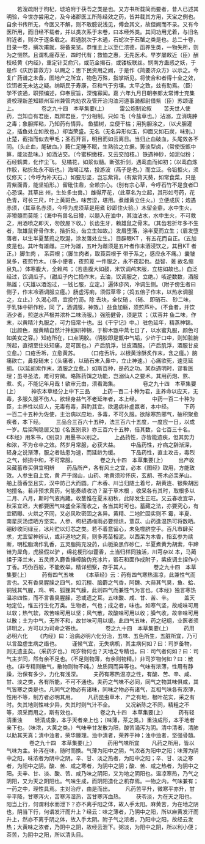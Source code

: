 <!-- { "loadSidebar": true } -->
　　若溲疏附于枸杞，琥珀附于茯苓之类是也。又方书所载简而要者，昔人已述其明验，今世亦尝用之，及今诸郡医工所陈经效之药，皆并载其方用，天宝之例也。自余书传所无，今医又不解，则不敢臆说浅见，傅会其文，故但阙而不录。又有今医所用，而旧经不载者，并以类次系于末卷，曰本经外类。其间功用尤着，与旧名附近者，则次于逐条载之。若通脱次于木通，石蛇次于石蟹之类是也。总二十卷，目录一卷，撰次甫就，将备亲览。恭惟主上以至仁浓德，函养生类，一物失所，则为之恻然。且谓札瘥荐至，四时代有；救恤之惠，无先医术。早岁屡敕近（臣）酬校岐黄《内经》，重定针艾俞穴，或范金揭石，或镂板联丝。悯南方蛊惑之妖，于是作《庆历普救方》以赐之；思下民资用之阙，于是作《简要济众方》以示之。今复广药谱之未备，图地产之所宜，物色万殊，指掌斯见。将使合和者得十全之效，饮饵者无未达之疑。纳斯民于寿康，召和气于穷壤。太平之致，兹有助焉。（臣）学不该通，职预编述，仰奉宸旨，深愧寡闻。嘉 六年九月日朝奉郎太常博士充集贤校理新差知颖州军州兼管内劝农及管开治沟洫河道事骑都尉借紫（臣）苏颂谨上。
　　
　　卷之九十四　本草集要(上）
　　雷公炮制论叙
　　苦夫世人使药，岂知自有君臣，既辨君臣，宁分相制。只如 毛（今盐草也。）沾溺，立消斑肿之毒；象胆挥粘，乃知药有情异。 鱼插树，立便干枯；用狗胆涂之，（以犬胆灌之，插鱼处立如故也。）却当荣盛。无名（无名异形似玉，仰面又如石炭，味别。）止楚，截指而似去甲毛；圣石开盲，明目而如云离日。当归止血破血，头尾效各不同。（头止血，尾破血。）蕤仁足睡不眠，生熟验之立据。箅淡型卤，（常使饭甑中箅，能淡盐味。）如酒沾交。（今蜜枳缴枝，又云交加枝。）铁遇神砂，如泥似粉；石经鹤粪，化作尘飞。 见橘花，如浆似髓。断弦折剑，遇鸾血而如初；（以鸾血炼作胶，粘折处永不断也。）海竭江枯，投游波（燕子是也。）而立泛。令铅拒火，须仗修天；（今呼为补天石。）如要形坚，岂忘紫背。（有紫背天葵，如常食菜，只是背紫面青，能坚铅形。）留砒住鼎，全赖宗心。（别有宗心草，今呼石竹不是食者□心恐误。其草出 州，生处多虫兽。）雌得芹花，（此草名为立起，其形如芍药，花色青，可长三尺，叶上黄斑色，味苦涩，堪用。煮雌黄立住火。）立便成灰；炮遇赤须，（其草名赤须，今呼为虎须草是用煮 砂即住火验。）木留金鼎。水中生火，非猾髓而莫能；（海中有兽名曰猾，以髓入在油中，其油沾水，水中生火，不可救之，用酒喷之即灭，勿放屋下收。）长齿生牙，赖雄鼠之骨末。（其齿若折年多不生者，取雄鼠脊骨作末，揩折处，齿立生如故。）发眉堕落，涂半夏而立生；（眉发堕落者，以生半夏茎捣之取涎，涂发落处立生。）目辟眼KT ，有五花而自正。（五加皮是也。其叶有雄雌。三叶为雄，五叶为雌须是五叶者作末酒浸饮之，其目KT 者正。）脚生肉 ， 系菪根；（脚生肉者，取莨菪根于 带于系之，感应永不痛。）囊皱泉多，夜煎竹木。（多小便者，夜煎萆 一件服之，永不夜起也。益智、萆 故名缩泉丸。）体寒腹大，全赖鸬 ；（若患腹大如鼓，米饮调鸬末服，立枯如故也。）血泛经过，饮调瓜子。（甜瓜子内仁捣作末，去油，饮调服之，立绝。）咳逆数数，酒服熟雄；（天雄以酒泡过，一钱匕服，立定。）遍体疹风，冷调生侧。（附子傍生者曰侧子，作末冷酒调服立瘥。）肠虚泻痢，须假草零；（捣五倍子作末，以热水调服之，立止。）久渴心烦，宜投竹沥。除 去块，全仗硝 。（硝、 即硝石、 砂二味，于乳钵中研作粉，同 了，酒调服，神效。）益食加觞，须煎芦朴。（不食者，并饮酒少者，煎逆水芦根并浓朴二味汤服。）强筋健骨，须是苁 ；（苁蓉并 鱼二味，作末，以黄精汁丸服之，可力倍常十也。出《干宁记》中。）驻色延年，精蒸神锦。（出颜色，服黄精自然汁拌细研神锦，于柳木甑中蒸七日了，以水蜜丸服，颜色可如美女之容。）知疮所在，口点阴胶。（阴胶即是甑中气垢，少许于口中，则知脏腑所起，直彻至住处知痛，足可医也。）产后肌浮，甘皮酒服。（产后肌浮，酒服甘皮立愈。）口疮舌坼，立愈黄苏。
　　（口疮舌坼，以根黄涂酥炙作末，含之瘥。）脑痛欲亡，鼻投硝末；（头痛者，以硝石末入鼻中，立止神速。）心痛欲死，速觅延胡。（以延胡索作末，酒服之立愈。）如斯百种，是药之功。某忝遇明时，谬看医理；虽寻圣法，难可穷微。略陈药饵之功能，岂溺仙人之要术。其用药炮、熬、煮、炙，不能记年月哉！欲审元由，须看海集。
　　
　　卷之九十四　本草集要(上）
　　神农本草经分上中下三品
　　上药一百二十种为君，主养命以应天，无毒，多服久服不伤人。欲轻身益气不老延年者，本上经。
　　中药一百二十种为臣，主养性以应人，无毒有毒，斟酌其宜。欲遏病补虚羸者，本中经。
　　下药一百二十五种为佐使，主治病以应地，多毒，不可久服。欲除寒热邪气，破积聚愈疾者，本下经。
　　三品合三百六十五种，法三百六十五度，一度应一日，以成一岁。后梁陶隐居又加《名医别录》亦三百六十五种，倍其数，合七百三十名。《本经》用朱书，《别录》用墨书以别之。
　　上品药性，亦皆能遗疾，但其势力和浓，不为仓卒之效。然岁月常服，必获大益。
　　中品药性，疗病之辞渐深，轻身之说渐薄，服之者祛患为速，而延龄为缓。
　　下品药性，直主攻击，毒烈之气，倾损中和，不可常服。
　　
　　卷之九十四　本草集要(上）
　　出产收采藏蓄市买俱宜明辨
　　药品所产，各有风土之宜，必本《图经》取用，方能致效。人参生自上党，黄 产于绵山，山药、地黄须珍怀庆，玄胡、苍术必羡茅山。舶上茴香坚且实，汉中防己大而圆。广木香、川当归随土着号，胡黄连、银柴胡因地擅名。若非预求真药，何能奏绩收功？至于草木根 ，收采各有其时，取根多以二月、八月，斯时气液尚藏。收茎惟在夏末初秋，此际发生正旺。又云春收宜早，秋采宜迟，大都要因气味盛全采而收之，各当其时可也。蓄藏之法，亦要究心，有宜晒曝、火烘之不同，又必风吹密固之各异。黄精、二地贮固实则不 霉，半夏、南星灰汤煨晒方坚实。人参、枸杞遇梅雨必要频烘，薏苡、山药逢温热可将数晒。硼砂收同绿豆，冰片贮以灯芯之类。若不着意留心，未免噬脐空手。百凡市肆买求，尤宜留神辨认，或非道地之真，则多莠苗相泥。以西呆为木香，指玄参为续断，明松脂滴作乳香，五灵脂捣充没药，山栀染黑作砂仁，半夏煮黄为胡索，牛蹄锉为犀角，虎胫假以驴 ，绵花梗形似藿香，土当归样同独活，川芎杂以 本，马蔺揉于泽兰末，五灵搀入麝香捶樟脑伪充冰片，锻石和面作成附子，紫皮调土捏作小丁香。巧伪百般，不能枚举。精详细察，存乎其人。
　　
　　卷之九十四　本草集要(上）
　　药有四气五味
　　《本草经》云：药有四气寒热温凉，此兼性气而言也。又有香臭腥臊之四气，如沉檀、脑麝之气香，阿魏、大蒜其气臭，鱼、蛤、铜钱其气腥，鸡、鸭、狐狸其气臊，此则四气而兼性气为言也。《本经》独言寒热温凉四性，而不言香臭腥臊，恐或遗之耳。五味酸、咸、甘、苦、辛。
　　盖天地定位，惟五行生化万类。生物者，气也；成之者，味也。如寒气坚，故咸味可用以软；热气软，故苦味可用以坚；风气散，故酸味可用以收；臊气收，故辛味可用以散；土为中气，无所不和，故甘味可用以缓。此四气五味，药之纪纲，业医者须详明之，方可以为司命之寄也。
　　
　　卷之九十四　本草集要(上）
　　药用必明六化
　　《内经》曰：治病必明六化分治，五味、五色所生，五脏所宜，乃可以言盈虚生病之络也。
　　谨候气宜，无失病机，其主病何如？曰：司岁备物，则无遗主矣。（采药岁也。）司岁物何也？天地之专精也。曰：司气者何如？曰：司气主岁同，然有余不足也。（不足则物薄，有余则物精。）非司岁物何如？曰：散也。（非专精则散气，散物则物不纯。）故质同而异等也。气味有浓薄，性用有静躁，治保有多少，力化有浅深。
　　夫药有寒热温凉之性，有酸、苦、辛、咸、甘、淡之类，各有所能，不可不通也。夫药之气味不必同，同气之物其味俱咸，其气皆寒之类是也。凡同气之物必有诸味，同味之物必有诸气，互相气味各有浓薄，性用不等，制方者必明其用。
　　凡药昆虫草木，产之有地，根叶花实，采之有时。失其地则性味少异，失其时则气汁不全。
　　又况新陈之不同，精粗之不等，须采而用之，斯有效也。
　　
　　卷之九十四　本草集要(上）
　　药有轻清重浊
　　轻清成象，本乎天者亲上也；（味薄，茶之类。）重浊成形，本乎地者亲下也。（味浓，大黄之类。）气味辛甘发散为阳，酸苦涌泻为阴。清中清者，清肺以助其天真；清中浊者，荣华腠理。浊中清者，荣养于神；浊中浊者，坚强骨髓。
　　
　　卷之九十四　本草集要(上）
　　药用气味所宜
　　凡药之所用，皆以气味为主。补泻在味，随时而换。气薄为阳中之阴，气浓者为阳中之阳；味薄为阴中之阳，味浓者为阴中之阴。辛、甘、淡之热者，为阳中之阳；辛、甘、淡之寒者，为阳中之阴。酸、苦、咸之寒者，为阴中之阴；酸、苦、咸之热者，为阴中之阳。夫辛、甘、淡、酸、苦、咸乃味之阴阳，又为地之阴阳也。温凉寒热，乃气之阴阳，又为天之阴阳也。气味生成，而阴阳造化之机存焉。一物之内，气味兼有；一药之中，理性具焉。主对治疗，由是而出。
　　凡药苦平升，微寒平亦升，甘辛平降，甘寒泻火，苦寒泻湿热，苦甘寒泻血热。
　　茯苓淡，为在天之阳也。阳当上行，何谓利水而泄下？亦不离乎阳之体，故人手太阳。麻黄苦，为在地之阴也，阴当下行，何谓发汗而升上？经云：味之薄者，乃阴中之阳，所以麻黄发汗而升上，然亦不离乎阴之体，故入手太阴。附子气之浓者，乃阳中之阳，故经云发热；大黄味之浓者，乃阴中之阴，故经云泄下。粥淡，为阳中之阴，所以利小便；茶苦，为阴中之阳，所以清头目。
